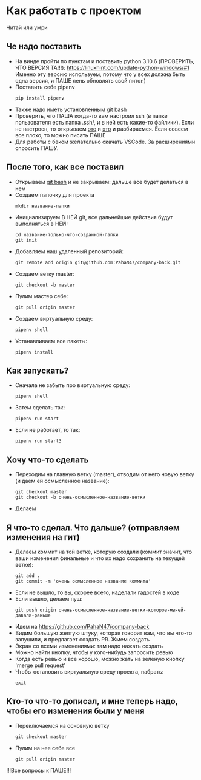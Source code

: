 # Как работать с проектом

Читай или умри

## Че надо поставить

- На винде пройти по пунктам и поставить python 3.10.6 (ПРОВЕРИТЬ, ЧТО ВЕРСИЯ ТА!!!): https://linuxhint.com/update-python-windows/#1
  Именно эту версию используем, потому что у всех должна быть одна версия, и ПАШЕ лень обновлять свой питон)
- Поставить себе pipenv
  ```
  pip install pipenv
  ```
- Также надо иметь установленным [git bash](https://gitforwindows.org/)
- Проверить, что ПАША когда-то вам настроил ssh (в папке пользователя есть папка .ssh/, и в ней есть какие-то файлики). Если не настроен, то открываем [это](https://docs.github.com/en/authentication/connecting-to-github-with-ssh/generating-a-new-ssh-key-and-adding-it-to-the-ssh-agent?platform=windows) и [это](https://docs.github.com/en/authentication/connecting-to-github-with-ssh/adding-a-new-ssh-key-to-your-github-account) и разбираемся. Если совсем все плохо, то можно писать ПАШЕ
- Для работы с бэком желательно скачать VSCode. За расширениями спросить ПАШУ.

## После того, как все поставил

- Открываем [git bash](https://gitforwindows.org/) и не закрываем: дальше все будет делаться в нем
- Создаем папочку для проекта
  ```
  mkdir название-папки
  ```
- Инициализируем В НЕЙ git, все дальнейшие действия будут выполняться в НЕЙ:
  ```
  cd название-только-что-созданной-папки
  git init
  ```
- Добавляем наш удаленный репозиторий:
  ```
  git remote add origin git@github.com:PahaN47/company-back.git
  ```
- Создаем ветку master:
  ```
  git checkout -b master
  ```
- Пулим мастер себе:
  ```
  git pull origin master
  ```
- Создаем виртуальную среду:
  ```
  pipenv shell
  ```
- Устанавливаем все пакеты:
  ```
  pipenv install
  ```

## Как запускать?

- Сначала не забыть про виртуальную среду:
  ```
  pipenv shell
  ```
- Затем сделать так:

  ```
  pipenv run start
  ```

- Если не работает, то так:
  ```
  pipenv run start3
  ```

## Хочу что-то сделать

- Переходим на главную ветку (master), отводим от него новую ветку (и даем ей осмысленное название):
  ```
  git checkout master
  git checkout -b очень-осмысленное-название-ветки
  ```
- Делаем

## Я что-то сделал. Что дальше? (отправляем изменения на гит)

- Делаем коммит на той ветке, которую создали (коммит значит, что ваши изменения финальные и что их надо сохранить на текущей ветке):
  ```
  git add .
  git commit -m 'очень осмысленное название коммита'
  ```
- Если не вышло, то вы, скорее всего, наделали гадостей в коде
- Если вышло, делаем пуш:
  ```
  git push origin очень-осмысленное-название-ветки-которое-мы-ей-давали-раньше
  ```
- Идем на https://github.com/PahaN47/company-back
- Видим большую желтую штуку, которая говорит вам, что вы что-то запушили, и предлагает создать PR. Жмем создать
- Экран со всеми изменениями: там надо нажать создать
- Можно найти кнопку, чтобы у кого-нибудь запросить ревью
- Когда есть ревью и все хорошо, можно жать на зеленую кнопку 'merge pull request'
- Чтобы остановить виртуальную среду проекта, набрать:
  ```
  exit
  ```

## Кто-то что-то дописал, и мне теперь надо, чтобы его изменения были у меня

- Переключаемся на основную ветку
  ```
  git checkout master
  ```
- Пулим на нее себе все
  ```
  git pull origin master
  ```

!!!Все вопросы к ПАШЕ!!!
